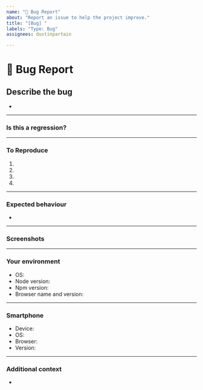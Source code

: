 ```yaml
---
name: "🐞 Bug Report"
about: "Report an issue to help the project improve."
title: "[Bug] "
labels: "Type: Bug"
assignees: dustinpartain

---
```


# **🐞 Bug Report**

## **Describe the bug**
<!-- A clear and concise description of what the bug is. -->

*

---

### **Is this a regression?**
<!-- Did this behaviour used to work in the previous version? -->
<!-- Yes, the last version in which this bug was not present was: ... -->

---

### **To Reproduce**

<!-- Steps to reproduce the error:
(e.g.:)
1. Go to '...'
2. Click on '...'
3. Scroll down to '...'
4. See error -->

<!-- Write the steps here (add or remove as many steps as needed)-->

1.
2.
3.
4.

---

### **Expected behaviour**
<!-- A clear and concise description of what you expected to happen. -->

*

---

### **Screenshots**
<!-- If applicable, add screenshots or videos to help explain your problem. -->

---

### **Your environment**

<!-- Please complete the following information; use all the applicable bulleted list elements for this specific issue, and remove all the bulleted list elements that are not relevant for this issue. -->

* OS: <!--[e.g. Ubuntu 5.4.0-26-generic x86_64 / Windows 1904 ...]-->
* Node version:
* Npm version:
* Browser name and version:

---

### **Smartphone**

<!-- Please complete the following information;use all the applicable bulleted list elements for this specific issue, and remove all the bulleted list elements that are not relevant for this issue. -->

* Device: <!--[e.g. iPhone11 ...]-->
* OS: <!--[e.g. iOS8.1 ...]-->
* Browser: <!--[e.g. Chrome, Safari, Edge, Firefox, etc. ...]-->
* Version: <!--[e.g. 24 ...]-->

---
### **Additional context**
<!-- Add any other context or additional information about the problem here.-->

*

<!--📛📛📛📛📛📛📛📛📛📛📛📛📛📛📛📛📛📛📛📛📛📛📛📛📛📛📛📛📛📛

Oh, hi there! 😄

To expedite issue processing, please search open and closed issues before submitting a new one.
Please read our Rules of Conduct at this repository's `.github/CODE_OF_CONDUCT.md`

📛📛📛📛📛📛📛📛📛📛📛📛📛📛📛📛📛📛📛📛📛📛📛📛📛📛📛📛📛📛📛📛-->
